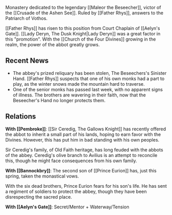 Monastery dedicated to the legendary [[Maleor the Beseecher]], victor of the [[Crusade of the Ashen See]]. Ruled by [[Father Rhys]], answers to the Patriarch of Vothos.

[[Father Rhys]] has risen to this position from Court Chaplain of [[Aelyn's Gate]]. [[Lady Deryn, The Dusk Knight|Lady Deryn]] was a great factor in this "promotion". With the [[Church of the Four Divines]] growing in the realm, the power of the abbot greatly grows.
## Recent News
- The abbey's prized reliquary has been stolen, The Beseechers's Sinister Hand. [[Father Rhys]] suspects that one of his own monks had a part to play, as the winter snows made the mountain hard to traverse.
- One of the senior monks has passed last week, with no apparent signs of illness. The brothers are wavering in their faith, now that the Beseecher's Hand no longer protects them.
## Relations
**With [[Pembroke]]**: [[Sir Ceredig, The Gallows Knight]] has recently offered the abbot to inherit a small part of his lands, hoping to earn favor with the Divines. However, this has put him in bad standing with his own peoples.

Sir Ceredig's family, of Old Faith heritage, has long feuded with the abbots of the abbey. Ceredig's olive branch to Avilius is an attempt to reconcile this, though he might face consequences from his own family.

**With [[Bannockbry]]**: The second son of [[Prince Eurion]] has, just this spring, taken the monastical vows.

With the six dead brothers, Prince Eurion fears for his son's life. He has sent a regiment of soldiers to protect the abbey, though they have been disrespecting the sacred place.

**With [[Aelyn's Gate]]**: Secret/Mentor + Waterway/Tension